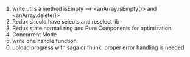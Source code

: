 1. write utils a method isEmpty --> <anArray.isEmpty()> and <anArray.delete()>
2. Redux should have selects and reselect lib
3. Redux state normalizing and Pure Components for optimization
4. Concurrent Mode
5. write one handle function
6. upload progress with saga or thunk, proper error handling is needed
